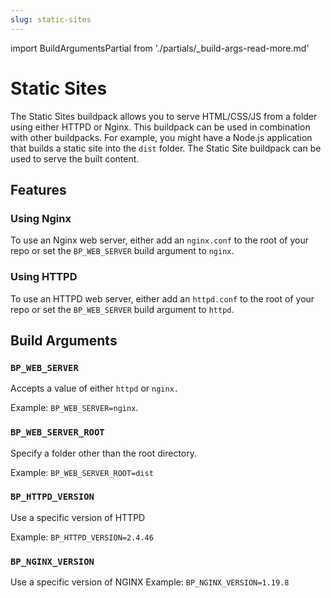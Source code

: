 ```yaml
---
slug: static-sites
---
```


import BuildArgumentsPartial from './partials/\_build-args-read-more.md'

# Static Sites

The Static Sites buildpack allows you to serve HTML/CSS/JS from a folder using either HTTPD or Nginx.
This buildpack can be used in combination with other buildpacks. For example, you might have a Node.js application that builds a static site into the `dist` folder. The Static Site buildpack can be used to serve the built content.

## Features

### Using Nginx

To use an Nginx web server, either add an `nginx.conf` to the root of your repo or set the `BP_WEB_SERVER` build argument to `nginx`.

### Using HTTPD

To use an HTTPD web server, either add an `httpd.conf` to the root of your repo or set the `BP_WEB_SERVER` build argument to `httpd`.

## Build Arguments

<BuildArgumentsPartial/>

### `BP_WEB_SERVER`

Accepts a value of either `httpd` or `nginx.`

Example: `BP_WEB_SERVER=nginx`.

### `BP_WEB_SERVER_ROOT`

Specify a folder other than the root directory.

Example: `BP_WEB_SERVER_ROOT=dist`

### `BP_HTTPD_VERSION`

Use a specific version of HTTPD

Example: `BP_HTTPD_VERSION=2.4.46`

### `BP_NGINX_VERSION`

Use a specific version of NGINX
Example: `BP_NGINX_VERSION=1.19.8`
